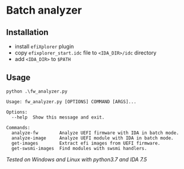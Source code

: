 # Batch analyzer

## Installation

* install `efiXplorer` plugin
* copy `efixplorer_start.idc` file to `<IDA_DIR>/idc` directory
* add `<IDA_DIR>` to `$PATH`

## Usage

```
python .\fw_analyzer.py
```

```
Usage: fw_analyzer.py [OPTIONS] COMMAND [ARGS]...

Options:
  --help  Show this message and exit.

Commands:
  analyze-fw        Analyze UEFI firmware with IDA in batch mode.
  analyze-image     Analyze UEFI module with IDA in batch mode.
  get-images        Extract efi images from UEFI firmware.
  get-swsmi-images  Find modules with swsmi handlers.
```

*Tested on Windows and Linux with python3.7 and IDA 7.5*
